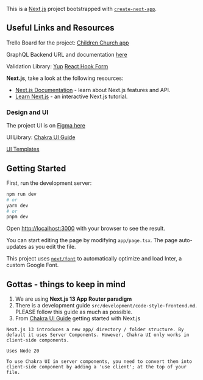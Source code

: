 This is a [Next.js](https://nextjs.org/) project bootstrapped with [`create-next-app`](https://github.com/vercel/next.js/tree/canary/packages/create-next-app).

## Useful Links and Resources

Trello Board for the project: [Children Church app](https://trello.com/invite/b/cd7B5Jhr/ATTIc1ad8ab03a279b131cc24b3793881e8b6114330B/children-church-app)

GraphQL Backend URL and documentation [here](https://churchreport-backend-staging.herokuapp.com/graphql)

Validation Library: [Yup](https://github.com/jquense/yup)
[React Hook Form](https://www.react-hook-form.com/)

 **Next.js**, take a look at the following resources:

- [Next.js Documentation](https://nextjs.org/docs) - learn about Next.js features and API.
- [Learn Next.js](https://nextjs.org/learn) - an interactive Next.js tutorial.

### Design and UI

The project UI is on [Figma here](https://www.figma.com/file/DHI5Z0OHCS8vA6raXYU5lX/DC-HERITAGE-CHURCH?type=design&node-id=369%3A14266&t=DkhUPZ8CXFp41hRy-1)

UI Library: [Chakra UI Guide](https://chakra-ui.com/getting-started/nextjs-guide)

[UI Templates](https://chakra-templates.dev/)

## Getting Started

First, run the development server:

```bash
npm run dev
# or
yarn dev
# or
pnpm dev
```

Open [http://localhost:3000](http://localhost:3000) with your browser to see the result.

You can start editing the page by modifying `app/page.tsx`. The page auto-updates as you edit the file.

This project uses [`next/font`](https://nextjs.org/docs/basic-features/font-optimization) to automatically optimize and load Inter, a custom Google Font.

## Gottas - things to keep in mind

1. We are using **Next.js 13 App Router paradigm**
2. There is a development guide `src/development/code-style-frontend.md`. PLEASE follow this guide as much as possible.
3. From [Chakra UI Guide](https://chakra-ui.com/getting-started/nextjs-guide) getting started with Next.js

```
Next.js 13 introduces a new app/ directory / folder structure. By default it uses Server Components. However, Chakra UI only works in client-side components.

Uses Node 20

To use Chakra UI in server components, you need to convert them into client-side component by adding a 'use client'; at the top of your file.

```

